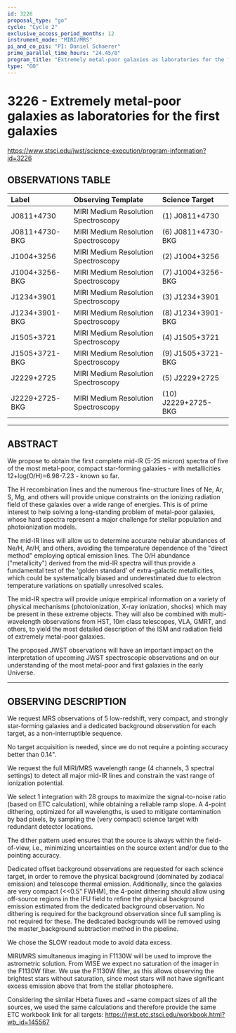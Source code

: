 ```yaml
---
id: 3226
proposal_type: "go"
cycle: "Cycle 2"
exclusive_access_period_months: 12
instrument_mode: "MIRI/MRS"
pi_and_co_pis: "PI: Daniel Schaerer"
prime_parallel_time_hours: "24.45/0"
program_title: "Extremely metal-poor galaxies as laboratories for the first galaxies"
type: "GO"
---
```

# 3226 - Extremely metal-poor galaxies as laboratories for the first galaxies
https://www.stsci.edu/jwst/science-execution/program-information?id=3226
## OBSERVATIONS TABLE
| Label                | Observing Template                | Science Target          |
| :------------------- | :-------------------------------- | :---------------------- |
| J0811+4730           | MIRI Medium Resolution Spectroscopy | (1) J0811+4730          |
| J0811+4730-BKG       | MIRI Medium Resolution Spectroscopy | (6) J0811+4730-BKG      |
| J1004+3256           | MIRI Medium Resolution Spectroscopy | (2) J1004+3256          |
| J1004+3256-BKG       | MIRI Medium Resolution Spectroscopy | (7) J1004+3256-BKG      |
| J1234+3901           | MIRI Medium Resolution Spectroscopy | (3) J1234+3901          |
| J1234+3901-BKG       | MIRI Medium Resolution Spectroscopy | (8) J1234+3901-BKG      |
| J1505+3721           | MIRI Medium Resolution Spectroscopy | (4) J1505+3721          |
| J1505+3721-BKG       | MIRI Medium Resolution Spectroscopy | (9) J1505+3721-BKG      |
| J2229+2725           | MIRI Medium Resolution Spectroscopy | (5) J2229+2725          |
| J2229+2725-BKG       | MIRI Medium Resolution Spectroscopy | (10) J2229+2725-BKG     |

---

## ABSTRACT

We propose to obtain the first complete mid-IR (5-25 micron) spectra of five of the most metal-poor, compact star-forming galaxies - with metallicities 12+log(O/H)=6.98-7.23 - known so far.

The H recombination lines and the numerous fine-structure lines of Ne, Ar, S, Mg, and others will provide unique constraints on the ionizing radiation field of these galaxies over a wide range of energies. This is of prime interest to help solving a long-standing problem of metal-poor galaxies, whose hard spectra represent a major challenge for stellar population and photoionization models.

The mid-IR lines will allow us to determine accurate nebular abundances of Ne/H, Ar/H, and others, avoiding the temperature dependence of the "direct method" employing optical emission lines. The O/H abundance ("metallicity") derived from the mid-IR spectra will thus provide a fundamental test of the 'golden standard' of extra-galactic metallicities, which could be systematically biased and underestimated due to electron temperature variations on spatially unresolved scales.

The mid-IR spectra will provide unique empirical information on a variety of physical mechanisms (photoionization, X-ray ionization, shocks) which may be present in these extreme objects. They will also be combined with multi-wavelength observations from HST, 10m class telescopes, VLA, GMRT, and others, to yield the most detailed description of the ISM and radiation field of extremely metal-poor galaxies.

The proposed JWST observations will have an important impact on the interpretation of upcoming JWST spectroscopic observations and on our understanding of the most metal-poor and first galaxies in the early Universe.

---

## OBSERVING DESCRIPTION

We request MRS observations of 5 low-redshift, very compact, and strongly star-forming galaxies and a dedicated background observation for each target, as a non-interruptible sequence.

No target acquisition is needed, since we do not require a pointing accuracy better than 0.14".

We request the full MIRI/MRS wavelength range (4 channels, 3 spectral settings) to detect all major mid-IR lines and constrain the vast range of ionization potential.

We select 1 integration with 28 groups to maximize the signal-to-noise ratio (based on ETC calculation), while obtaining a reliable ramp slope. A 4-point dithering, optimized for all wavelengths, is used to mitigate contamination by bad pixels, by sampling the (very compact) science target with redundant detector locations.

The dither pattern used ensures that the source is always within the field-of-view, i.e., minimizing uncertainties on the source extent and/or due to the pointing accuracy.

Dedicated offset background observations are requested for each science target, in order to remove the physical background (dominated by zodiacal emission) and telescope thermal emission. Additionally, since the galaxies are very compact (<<0.5" FWHM), the 4-point dithering should allow using off-source regions in the IFU field to refine the physical background emission estimated from the dedicated background observation. No dithering is required for the background observation since full sampling is not required for these. The dedicated backgrounds will be removed using the master_background subtraction method in the pipeline.

We chose the SLOW readout mode to avoid data excess.

MIRI/MRS simultaneous imaging in F1130W will be used to improve the astrometric solution. From WISE we expect no saturation of the imager in the F1130W filter. We use the F1130W filter, as this allows observing the brightest stars without saturation, since most stars will not have significant excess emission above that from the stellar photosphere.

Considering the similar Hbeta fluxes and ~same compact sizes of all the sources, we used the same calculations and therefore provide the same ETC workbook link for all targets:
https://jwst.etc.stsci.edu/workbook.html?wb_id=145567